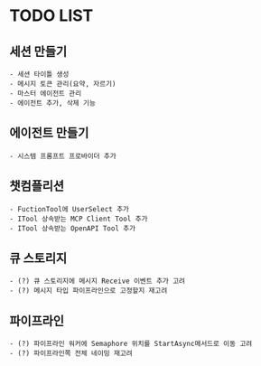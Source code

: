 # TODO LIST

## 세션 만들기
	- 세션 타이틀 생성
	- 메시지 토큰 관리(요약, 자르기)
	- 마스터 에이전트 관리
	- 에이전트 추가, 삭제 기능

## 에이전트 만들기
	- 시스템 프롬프트 프로바이더 추가

## 챗컴플리션
	- FuctionTool에 UserSelect 추가
	- ITool 상속받는 MCP Client Tool 추가
	- ITool 상속받는 OpenAPI Tool 추가

## 큐 스토리지
	- (?) 큐 스토리지에 메시지 Receive 이벤트 추가 고려
    - (?) 메시지 타입 파이프라인으로 고정할지 재고려

## 파이프라인
	- (?) 파이프라인 워커에 Semaphore 위치를 StartAsync메서드로 이동 고려
    - (?) 파이프라인쪽 전체 네이밍 재고려
